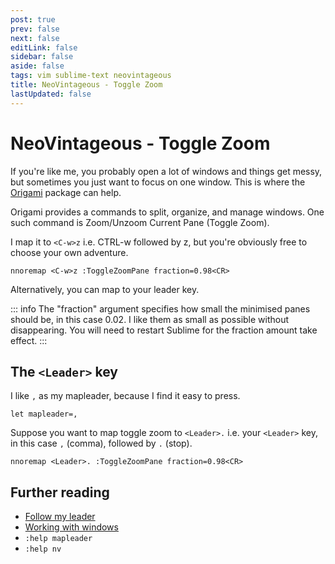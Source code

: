 ```yaml
---
post: true
prev: false
next: false
editLink: false
sidebar: false
aside: false
tags: vim sublime-text neovintageous
title: NeoVintageous - Toggle Zoom
lastUpdated: false
---
```


# NeoVintageous - Toggle Zoom

If you're like me, you probably open a lot of windows and things get messy, but sometimes you just want to focus on one window. This is where the [Origami](https://packagecontrol.io/packages/Origami?ref=blog.gerardroche.com) package can help.

Origami provides a commands to split, organize, and manage windows. One such command is Zoom/Unzoom Current Pane (Toggle Zoom).

I map it to `<C-w>z` i.e. CTRL-w followed by z, but you're obviously free to choose your own adventure.

```vim
nnoremap <C-w>z :ToggleZoomPane fraction=0.98<CR>
```

Alternatively, you can map to your leader key.

::: info
The "fraction" argument specifies how small the minimised panes should be, in this case 0.02. I like them as small as possible without disappearing. You will need to restart Sublime for the fraction amount take effect.
:::

## The `<Leader>` key

I like `,` as my mapleader, because I find it easy to press.

```vim
let mapleader=,
```

Suppose you want to map toggle zoom to `<Leader>.` i.e. your `<Leader>` key, in this case `,` (comma), followed by `.` (stop).

```vim
nnoremap <Leader>. :ToggleZoomPane fraction=0.98<CR>
```

## Further reading

* [Follow my leader](http://vimcasts.org/blog/2014/02/follow-my-leader/?ref=blog.gerardroche.com)
* [Working with windows](http://vimcasts.org/episodes/working-with-windows/?ref=blog.gerardroche.com)
* `:help mapleader`
* `:help nv`
